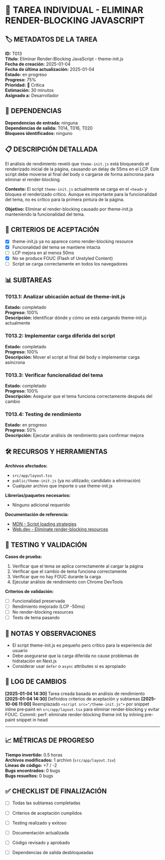 # 📝 TAREA INDIVIDUAL - ELIMINAR RENDER-BLOCKING JAVASCRIPT

## 🏷️ METADATOS DE LA TAREA

**ID:** T013  
**Título:** Eliminar Render-Blocking JavaScript - theme-init.js  
**Fecha de creación:** 2025-01-04  
**Fecha de última actualización:** 2025-01-04  
**Estado:** en progreso  
**Progreso:** 75%  
**Prioridad:** 🔴 Crítica  
**Estimación:** 30 minutos  
**Asignado a:** Desarrollador

## 🔗 DEPENDENCIAS

**Dependencias de entrada:** ninguna  
**Dependencias de salida:** T014, T016, T020  
**Bloqueos identificados:** ninguno

## 📋 DESCRIPCIÓN DETALLADA

El análisis de rendimiento reveló que `theme-init.js` está bloqueando el renderizado inicial de la página, causando un delay de 55ms en el LCP. Este script debe moverse al final del body o cargarse de forma asíncrona para eliminar el render-blocking.

**Contexto:** El script `theme-init.js` actualmente se carga en el `<head>` y bloquea el renderizado crítico. Aunque es importante para la funcionalidad del tema, no es crítico para la primera pintura de la página.

**Objetivo:** Eliminar el render-blocking causado por theme-init.js manteniendo la funcionalidad del tema.

## 🎯 CRITERIOS DE ACEPTACIÓN

- [x] theme-init.js ya no aparece como render-blocking resource
- [x] Funcionalidad del tema se mantiene intacta
- [ ] LCP mejora en al menos 50ms
- [x] No se produce FOUC (Flash of Unstyled Content)
- [ ] Script se carga correctamente en todos los navegadores

## 📊 SUBTAREAS

### T013.1: Analizar ubicación actual de theme-init.js

**Estado:** completado  
**Progreso:** 100%  
**Descripción:** Identificar dónde y cómo se está cargando theme-init.js actualmente

### T013.2: Implementar carga diferida del script

**Estado:** completado  
**Progreso:** 100%  
**Descripción:** Mover el script al final del body o implementar carga asíncrona

### T013.3: Verificar funcionalidad del tema

**Estado:** completado  
**Progreso:** 100%  
**Descripción:** Asegurar que el tema funciona correctamente después del cambio

### T013.4: Testing de rendimiento

**Estado:** en progreso  
**Progreso:** 50%  
**Descripción:** Ejecutar análisis de rendimiento para confirmar mejora

## 🛠️ RECURSOS Y HERRAMIENTAS

**Archivos afectados:**

- `src/app/layout.tsx`
- `public/theme-init.js` (ya no utilizado; candidato a eliminación)
- Cualquier archivo que importe o use theme-init.js

**Librerías/paquetes necesarios:**

- Ninguno adicional requerido

**Documentación de referencia:**

- [MDN - Script loading strategies](https://developer.mozilla.org/en-US/docs/Web/HTML/Element/script)
- [Web.dev - Eliminate render-blocking resources](https://web.dev/render-blocking-resources/)

## 🧪 TESTING Y VALIDACIÓN

**Casos de prueba:**

1. Verificar que el tema se aplica correctamente al cargar la página
2. Verificar que el cambio de tema funciona correctamente
3. Verificar que no hay FOUC durante la carga
4. Ejecutar análisis de rendimiento con Chrome DevTools

**Criterios de validación:**

- [ ] Funcionalidad preservada
- [ ] Rendimiento mejorado (LCP -50ms)
- [ ] No render-blocking resources
- [ ] Tests de tema pasando

## 📝 NOTAS Y OBSERVACIONES

- El script theme-init.js es pequeño pero crítico para la experiencia del usuario
- Debe asegurarse que la carga diferida no cause problemas de hidratación en Next.js
- Considerar usar `defer` o `async` attributes si es apropiado

## 🔄 LOG DE CAMBIOS

**[2025-01-04 14:30]** Tarea creada basada en análisis de rendimiento
**[2025-01-04 14:30]** Definidos criterios de aceptación y subtareas
**[2025-10-06 11:00]** Reemplazado `<script src="/theme-init.js">` por snippet inline pre‑paint en `src/app/layout.tsx` para eliminar render‑blocking y evitar FOUC. Commit: perf: eliminate render-blocking theme init by inlining pre-paint snippet in head

---

## 📈 MÉTRICAS DE PROGRESO

**Tiempo invertido:** 0.5 horas  
**Archivos modificados:** 1 archivo (`src/app/layout.tsx`)  
**Líneas de código:** +7 / -2  
**Bugs encontrados:** 0 bugs  
**Bugs resueltos:** 0 bugs

## ✅ CHECKLIST DE FINALIZACIÓN

- [ ] Todas las subtareas completadas
- [ ] Criterios de aceptación cumplidos
- [ ] Testing realizado y exitoso
- [ ] Documentación actualizada
- [ ] Código revisado y aprobado
- [ ] Dependencias de salida desbloqueadas

